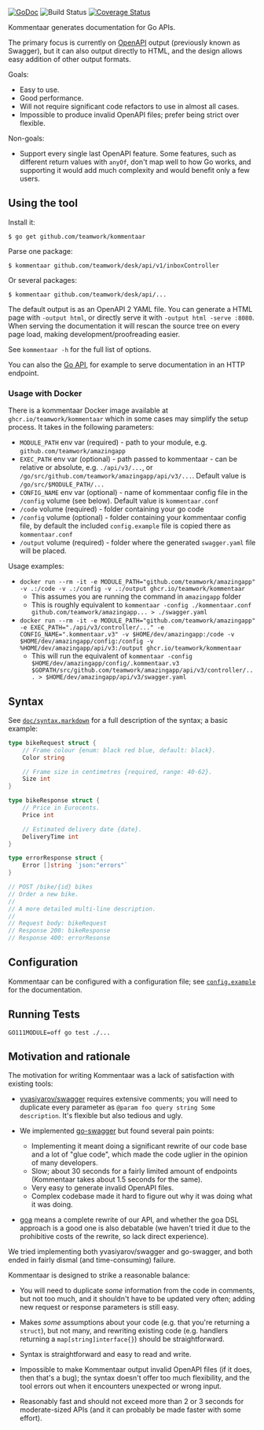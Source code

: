 [![GoDoc](https://godoc.org/github.com/teamwork/kommentaar?status.svg)](https://godoc.org/github.com/teamwork/kommentaar)
![Build Status](https://github.com/teamwork/kommentaar/actions/workflows/go.yml/badge.svg?branch=master)
[![Coverage Status](https://coveralls.io/repos/github/Teamwork/kommentaar/badge.svg?branch=master)](https://coveralls.io/github/Teamwork/kommentaar)

Kommentaar generates documentation for Go APIs.

The primary focus is currently on [OpenAPI](https://github.com/OAI/OpenAPI-Specification)
output (previously known as Swagger), but it can also output directly to HTML,
and the design allows easy addition of other output formats.

Goals:

- Easy to use.
- Good performance.
- Will not require significant code refactors to use in almost all cases.
- Impossible to produce invalid OpenAPI files; prefer being strict over
  flexible.

Non-goals:

- Support every single last OpenAPI feature. Some features, such as different
  return values with `anyOf`, don't map well to how Go works, and supporting it
  would add much complexity and would benefit only a few users.

Using the tool
--------------

Install it:

    $ go get github.com/teamwork/kommentaar

Parse one package:

    $ kommentaar github.com/teamwork/desk/api/v1/inboxController

Or several packages:

    $ kommentaar github.com/teamwork/desk/api/...

The default output is as an OpenAPI 2 YAML file. You can generate a HTML page
with `-output html`, or directly serve it with `-output html -serve :8080`. When
serving the documentation it will rescan the source tree on every page load,
making development/proofreading easier.

See `kommentaar -h` for the full list of options.

You can also the [Go API](https://godoc.org/github.com/teamwork/kommentaar), for
example to serve documentation in an HTTP endpoint.

### Usage with Docker


There is a kommentaar Docker image available at `ghcr.io/teamwork/kommentaar` which in some cases may simplify the setup process.
It takes in the following parameters:

- `MODULE_PATH` env var (required) - path to your module, e.g. `github.com/teamwork/amazingapp`
- `EXEC_PATH` env var (optional) - path passed to kommentaar - can be relative or absolute, e.g. `./api/v3/...`, or `/go/src/github.com/teamwork/amazingapp/api/v3/...`. Default value is `/go/src/$MODULE_PATH/...`
- `CONFIG_NAME` env var (optional) - name of kommentaar config file in the `/config` volume (see below). Default value is `kommentaar.conf`
- `/code` volume (required) - folder containing your go code
- `/config` volume (optional) - folder containing your kommentaar config file, by default the included `config.example` file is copied there as `kommentaar.conf`
- `/output` volume (required) - folder where the generated `swagger.yaml` file will be placed.

Usage examples:
- `docker run --rm -it -e MODULE_PATH="github.com/teamwork/amazingapp" -v .:/code -v .:/config -v .:/output ghcr.io/teamwork/kommentaar`
  - This assumes you are running the command in `amazingapp` folder
  - This is roughly equivalent to `kommentaar -config ./kommentaar.conf github.com/teamwork/amazingapp... > ./swagger.yaml`
- `docker run --rm -it -e MODULE_PATH="github.com/teamwork/amazingapp" -e EXEC_PATH="./api/v3/controller/..." -e CONFIG_NAME=".kommentaar.v3" -v $HOME/dev/amazingapp:/code -v $HOME/dev/amazingapp/config:/config -v %HOME/dev/amazingapp/api/v3:/output ghcr.io/teamwork/kommentaar`
  - This will run the equivalent of `kommentaar -config $HOME/dev/amazingapp/config/.kommentaar.v3 $GOPATH/src/github.com/teamwork/amazingapp/api/v3/controller/... > $HOME/dev/amazingapp/api/v3/swagger.yaml`


Syntax
------

See [`doc/syntax.markdown`](doc/syntax.markdown) for a full description of the
syntax; a basic example:

```go
type bikeRequest struct {
	// Frame colour {enum: black red blue, default: black}.
	Color string

	// Frame size in centimetres {required, range: 40-62}.
	Size int
}

type bikeResponse struct {
	// Price in Eurocents.
	Price int

	// Estimated delivery date {date}.
	DeliveryTime int
}

type errorResponse struct {
	Error []string `json:"errors"`
}

// POST /bike/{id} bikes
// Order a new bike.
//
// A more detailed multi-line description.
//
// Request body: bikeRequest
// Response 200: bikeResponse
// Response 400: errorResonse
```

Configuration
-------------

Kommentaar can be configured with a configuration file; see
[`config.example`](config.example) for the documentation.

Running Tests
-------------

`GO111MODULE=off go test ./...`

Motivation and rationale
------------------------

The motivation for writing Kommentaar was a lack of satisfaction with existing
tools:

- [yvasiyarov/swagger](https://github.com/yvasiyarov/swagger) requires extensive
  comments; you will need to duplicate every parameter as `@param foo query
  string Some description`. It's flexible but also tedious and ugly.

- We implemented [go-swagger](https://github.com/go-swagger/go-swagger) but
  found several pain points:

  - Implementing it meant doing a significant rewrite of our code base and a lot
	of "glue code", which made the code uglier in the opinion of many
	developers.
  - Slow; about 30 seconds for a fairly limited amount of endpoints (Kommentaar
	takes about 1.5 seconds for the same).
  - Very easy to generate invalid OpenAPI files.
  - Complex codebase made it hard to figure out why it was doing what it was
	doing.

- [goa](https://github.com/goadesign/goa) means a complete rewrite of our API,
  and whether the goa DSL approach is a good one is also debatable (we haven't
  tried it due to the prohibitive costs of the rewrite, so lack direct
  experience).

We tried implementing both yvasiyarov/swagger and go-swagger, and both ended in
fairly dismal (and time-consuming) failure.

Kommentaar is designed to strike a reasonable balance:

- You will need to duplicate *some* information from the code in comments, but
  not too much, and it shouldn't have to be updated very often; adding new
  request or response parameters is still easy.

- Makes *some* assumptions about your code (e.g. that you're returning a
  `struct`), but not many, and rewriting existing code (e.g. handlers returning
  a `map[string]interface{}`) should be straightforward.

- Syntax is straightforward and easy to read and write.

- Impossible to make Kommentaar output invalid OpenAPI files (if it does, then
  that's a bug); the syntax doesn't offer too much flexibility, and the tool
  errors out when it encounters unexpected or wrong input.

- Reasonably fast and should not exceed more than 2 or 3 seconds for
  moderate-sized APIs (and it can probably be made faster with some effort).
